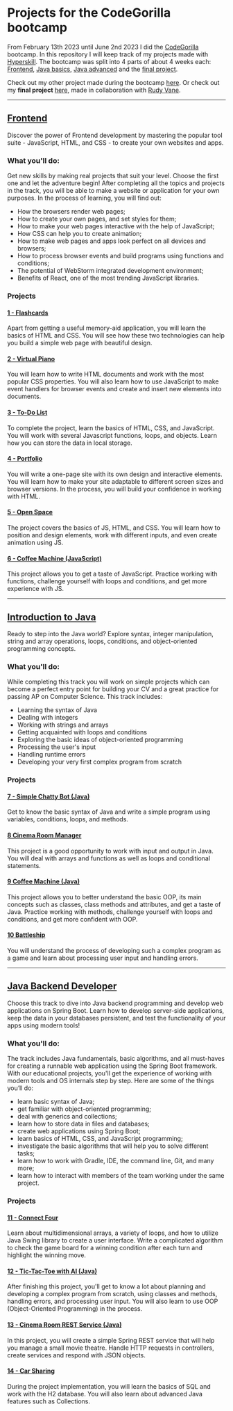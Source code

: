 # Projects for the CodeGorilla bootcamp

From February 13th 2023 until June 2nd 2023 I did the [CodeGorilla](https://codegorilla.nl/) bootcamp. In this repository I will keep track of my projects made with [Hyperskill](https://hyperskill.org/tracks). The bootcamp was split into 4 parts of about 4 weeks each: [Frontend](https://github.com/StefanFB/CodeGorilla#frontend), [Java basics](https://github.com/StefanFB/CodeGorilla#introduction-to-java), [Java advanced](https://github.com/StefanFB/CodeGorilla#java-backend-developer) and the [final project](https://github.com/RudyVane/StudentHousing).

Check out my other project made during the bootcamp [here](https://github.com/StefanFB/CodeGorilla-Projects).
Or check out my **final project** [here](https://github.com/RudyVane/StudentHousing), made in collaboration with [Rudy Vane](https://github.com/RudyVane).

---

## [Frontend](https://hyperskill.org/tracks/5)
Discover the power of Frontend development by mastering the popular tool suite - JavaScript, HTML, and CSS - to create your own websites and apps.

### What you'll do:
Get new skills by making real projects that suit your level. Choose the first one and let the adventure begin! After completing all the topics and projects in the track, you will be able to make a website or application for your own purposes. In the process of learning, you will find out:

* How the browsers render web pages;
* How to create your own pages, and set styles for them;
* How to make your web pages interactive with the help of JavaScript;
* How CSS can help you to create animation;
* How to make web pages and apps look perfect on all devices and browsers;
* How to process browser events and build programs using functions and conditions;
* The potential of WebStorm integrated development environment;
* Benefits of React, one of the most trending JavaScript libraries.

### Projects
#### [1 - Flashcards](https://github.com/StefanFB/CodeGorilla/tree/main/Flashcards)
Apart from getting a useful memory-aid application, you will learn the basics of HTML and CSS. You will see how these two technologies can help you build a simple web page with beautiful design.

#### [2 - Virtual Piano](https://github.com/StefanFB/CodeGorilla/tree/main/Virtual-Piano)
You will learn how to write HTML documents and work with the most popular CSS properties. You will also learn how to use JavaScript to make event handlers for browser events and create and insert new elements into documents.

#### [3 - To-Do List](https://github.com/StefanFB/CodeGorilla/tree/main/To-Do%20List)
To complete the project, learn the basics of HTML, CSS, and JavaScript. You will work with several Javascript functions, loops, and objects. Learn how you can store the data in local storage.

#### [4 - Portfolio](https://github.com/StefanFB/CodeGorilla/tree/main/Portfolio)
You will write a one-page site with its own design and interactive elements. You will learn how to make your site adaptable to different screen sizes and browser versions. In the process, you will build your confidence in working with HTML.

#### [5 - Open Space](https://github.com/StefanFB/CodeGorilla/tree/main/Open%20Space)
The project covers the basics of JS, HTML, and CSS. You will learn how to position and design elements, work with different inputs, and even create animation using JS.

#### [6 - Coffee Machine (JavaScript)](https://github.com/StefanFB/CodeGorilla/tree/main/Coffee%20Machine)
This project allows you to get a taste of JavaScript. Practice working with functions, challenge yourself with loops and conditions, and get more experience with JS.

---

## [Introduction to Java](https://hyperskill.org/tracks/8)
Ready to step into the Java world? Explore syntax, integer manipulation, string and array operations, loops, conditions, and object-oriented programming concepts.

### What you'll do:
While completing this track you will work on simple projects which can become a perfect entry point for building your CV and a great practice for passing AP on Computer Science. This track includes:

* Learning the syntax of Java
* Dealing with integers
* Working with strings and arrays
* Getting acquainted with loops and conditions
* Exploring the basic ideas of object-oriented programming
* Processing the user's input
* Handling runtime errors
* Developing your very first complex program from scratch

### Projects
#### [7 - Simple Chatty Bot (Java)](https://github.com/StefanFB/CodeGorilla/tree/main/Simple%20Chatty%20Bot%20(Java))
Get to know the basic syntax of Java and write a simple program using variables, conditions, loops, and methods.

#### [8 Cinema Room Manager](https://github.com/StefanFB/CodeGorilla/tree/main/Cinema%20Room%20Manager)
This project is a good opportunity to work with input and output in Java. You will deal with arrays and functions as well as loops and conditional statements.

#### [9 Coffee Machine (Java)](https://github.com/StefanFB/CodeGorilla/tree/main/Coffee%20Machine%20(Java))
This project allows you to better understand the basic OOP, its main concepts such as classes, class methods and attributes, and get a taste of Java. Practice working with methods, challenge yourself with loops and conditions, and get more confident with OOP.

#### [10 Battleship](https://github.com/StefanFB/CodeGorilla/tree/main/Battleship)
You will understand the process of developing such a complex program as a game and learn about processing user input and handling errors.

---

## [Java Backend Developer](https://hyperskill.org/tracks/12)
Choose this track to dive into Java backend programming and develop web applications on Spring Boot. Learn how to develop server-side applications, keep the data in your databases persistent, and test the functionality of your apps using modern tools!

### What you'll do:
The track includes Java fundamentals, basic algorithms, and all must-haves for creating a runnable web application using the Spring Boot framework. With our educational projects, you'll get the experience of working with modern tools and OS internals step by step. Here are some of the things you’ll do:

* learn basic syntax of Java;
* get familiar with object-oriented programming;
* deal with generics and collections;
* learn how to store data in files and databases;
* create web applications using Spring Boot;
* learn basics of HTML, CSS, and JavaScript programming;
* investigate the basic algorithms that will help you to solve different tasks;
* learn how to work with Gradle, IDE, the command line, Git, and many more;
* learn how to interact with members of the team working under the same project.

### Projects
#### [11 - Connect Four](https://github.com/StefanFB/CodeGorilla/tree/main/ConnectFour)
Learn about multidimensional arrays, a variety of loops, and how to utilize Java Swing library to create a user interface. Write a complicated algorithm to check the game board for a winning condition after each turn and highlight the winning move.

#### [12 - Tic-Tac-Toe with AI (Java)](https://github.com/StefanFB/CodeGorilla/tree/main/Tic-Tac-Toe%20with%20AI%20(Java))
After finishing this project, you'll get to know a lot about planning and developing a complex program from scratch, using classes and methods, handling errors, and processing user input. You will also learn to use OOP (Object-Oriented Programming) in the process.

#### [13 - Cinema Room REST Service (Java)](https://github.com/StefanFB/CodeGorilla/tree/main/Cinema%20Room%20REST%20Service%20(Java))
In this project, you will create a simple Spring REST service that will help you manage a small movie theatre. Handle HTTP requests in controllers, create services and respond with JSON objects.

#### [14 - Car Sharing](https://github.com/StefanFB/CodeGorilla/tree/main/Car%20Sharing)
During the project implementation, you will learn the basics of SQL and work with the H2 database. You will also learn about advanced Java features such as Collections.
